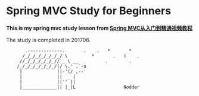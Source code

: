 # Spring MVC Study for Beginners

**This is my spring mvc study lesson from [Spring MVC从入门到精通视频教程](http://edu.51cto.com/course/2224.html)**

The study is completed in 201706.

```
       .-------------.       .    .   *       *   
      /_/_/_/_/_/_/_/ \         *       .   )    .
     //_/_/_/_/_/_// _ \ __          .        .   
    /_/_/_/_/_/_/_/|/ \.' .`-o                    
     |             ||-'(/ ,--'                    
     |             ||  _ |                        
     |             ||'' ||                        
     |_____________|| |_|L                  Nodder
```

